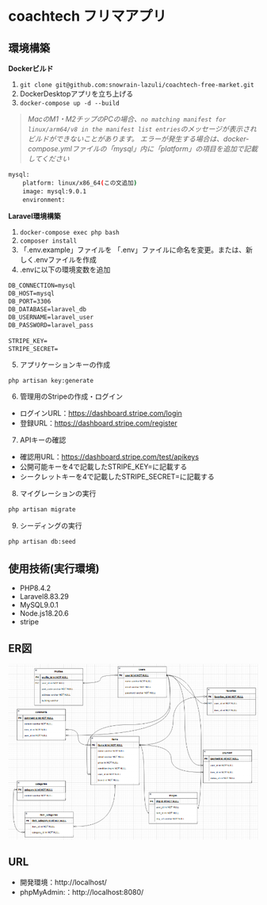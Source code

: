 # coachtech フリマアプリ

## 環境構築
**Dockerビルド**
1. `git clone git@github.com:snowrain-lazuli/coachtech-free-market.git`
2. DockerDesktopアプリを立ち上げる
3. `docker-compose up -d --build`

> *MacのM1・M2チップのPCの場合、`no matching manifest for linux/arm64/v8 in the manifest list entries`のメッセージが表示されビルドができないことがあります。
エラーが発生する場合は、docker-compose.ymlファイルの「mysql」内に「platform」の項目を追加で記載してください*
``` bash
mysql:
    platform: linux/x86_64(この文追加)
    image: mysql:9.0.1
    environment:
```

**Laravel環境構築**
1. `docker-compose exec php bash`
2. `composer install`
3. 「.env.example」ファイルを 「.env」ファイルに命名を変更。または、新しく.envファイルを作成
4. .envに以下の環境変数を追加
``` text
DB_CONNECTION=mysql
DB_HOST=mysql
DB_PORT=3306
DB_DATABASE=laravel_db
DB_USERNAME=laravel_user
DB_PASSWORD=laravel_pass

STRIPE_KEY=
STRIPE_SECRET=
```

5. アプリケーションキーの作成
``` bash
php artisan key:generate
```

6. 管理用のStripeの作成・ログイン
- ログインURL：https://dashboard.stripe.com/login
- 登録URL：https://dashboard.stripe.com/register

7. APIキーの確認
- 確認用URL：https://dashboard.stripe.com/test/apikeys
- 公開可能キーを4で記載したSTRIPE_KEY=に記載する
- シークレットキーを4で記載したSTRIPE_SECRET=に記載する

8. マイグレーションの実行
``` bash
php artisan migrate
```

9. シーディングの実行
``` bash
php artisan db:seed
```

## 使用技術(実行環境)
- PHP8.4.2
- Laravel8.83.29
- MySQL9.0.1
- Node.js18.20.6
- stripe

## ER図
![alt](src/public/img/er.png)

## URL
- 開発環境：http://localhost/
- phpMyAdmin:：http://localhost:8080/
